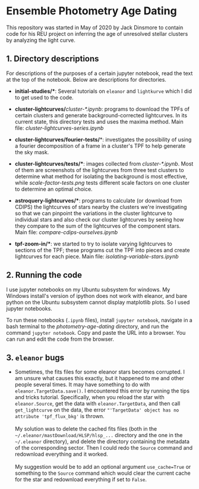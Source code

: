 # Ensemble Photometry Age Dating

This repository was started in May of 2020 by Jack Dinsmore to contain code for his REU project on inferring the age of unresolved stellar clusters by analyzing the light curve.


## 1. Directory descriptions

For descriptions of the purposes of a certain jupyter notebook, read the text at the top of the notebook. Below are descriptions for directories.

- **initial-studies/\***: Several tutorials on `eleanor` and `lightkurve` which I did to get used to the code.

- **cluster-lightcurves/**_cluster-\*.ipynb_: programs to download the TPFs of certain clusters and generate background-corrected lightcurves. In its current state, this directory tests and uses the maxima method. Main file: _cluster-lightcurves-series.ipynb_

- **cluster-lightcurves/fourier-tests/***: investigates the possibility of using a fourier decomposition of a frame in a cluster's TPF to help generate the sky mask.

- **cluster-lightcurves/tests/\***: images collected from _cluster-\*.ipynb_. Most of them are screenshots of the lightcurves from three test clusters to determine what method for isolating the background is most effective, while _scale-factor-tests.png_ tests different scale factors on one cluster to determine an optimal choice.

- **astroquery-lightcurves/\***: programs to calculate (or download from CDIPS) the lightcurves of stars nearby the clusters we're investigating so that we can pinpoint the variations in the cluster lightcurve to individual stars and also check our cluster lightcurves by seeing how they compare to the sum of the lightcurves of the component stars. Main file: _compare-cdips-ourselves.ipynb_

- **tpf-zoom-in/\***: we started to try to isolate varying lightcurves to sections of the TPF; these programs cut the TPF into pieces and create lightcurves for each piece. Main file: _isolating-variable-stars.ipynb_

## 2. Running the code

I use jupyter notebooks on my Ubuntu subsystem for windows. My Windows install's version of ipython does not work with eleanor, and bare python on the Ubuntu subsystem cannot display matplotlib plots. So I used jupyter notebooks.

To run these notebooks (`.ipynb` files), install `jupyter notebook`, navigate in a bash terminal to the _photometry-age-dating_ directory, and run the command `jupyter notebook`. Copy and paste the URL into a browser. You can run and edit the code from the browser.

## 3. `eleanor` bugs

- Sometimes, the fits files for some eleanor stars becomes corrupted. I am unsure what causes this exactly, but it happened to me and other people several times. It may have something to do with `eleanor.TargetData.save()`. I encountered this error by running the tips and tricks tutorial. Specifically, when you reload the star with `eleanor.Source`, get the data with `eleanor.TargetData`, and then call `get_lightcurve` on the data, the error `"'TargetData' object has no attribute 'tpf_flux_bkg'` is thrown.\
\
My solution was to delete the cached fits files (both in the `~/.eleanor/mastDownload/HLSP/hlsp_...` directory and the one in the `~/.eleanor` directory), and delete the directory containing the metadata of the corresponding sector. Then I could redo the `Source` command and redownload everything and it worked.\
\
My suggestion would be to add an optional argument `use_cache=True` or something to the `Source` command which would clear the current cache for the star and redownload everything if set to `False`.
